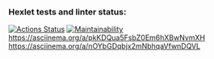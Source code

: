 ### Hexlet tests and linter status:

[![Actions Status](https://github.com/MorbidDesire/frontend-project-44/workflows/hexlet-check/badge.svg)](https://github.com/MorbidDesire/frontend-project-44/actions)
[![Maintainability](https://api.codeclimate.com/v1/badges/99ed9c3dc51e2d996625/maintainability)](https://codeclimate.com/github/MorbidDesire/frontend-project-44/maintainability)
https://asciinema.org/a/pkKDQua5FsbZ0Em6hXBwNvmXH
https://asciinema.org/a/nOYbGDqbjx2mNbhqaVfwnDQVL
